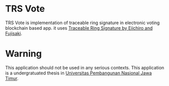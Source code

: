# TRS Vote
TRS Vote is implementation of traceable ring signature in electronic voting blockchain based app. it uses [Traceable Ring Signature by Eiichiro and Fujisaki](https://eprint.iacr.org/2006/389.pdf). 

# Warning
This application should not be used in any serious contexts. This application is a undergratuated thesis in [Universitas Pembangunan Nasional Jawa Timur](https://www.upnjatim.ac.id/).
